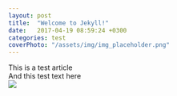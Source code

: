 ```yaml
---
layout: post
title:  "Welcome to Jekyll!"
date:   2017-04-19 08:59:24 +0300
categories: test
coverPhoto: "/assets/img/img_placeholder.png"
---
```

This is a test article  
And this test text here  
<img src="{{ site.url }}{{ post.coverPhoto}}">  


